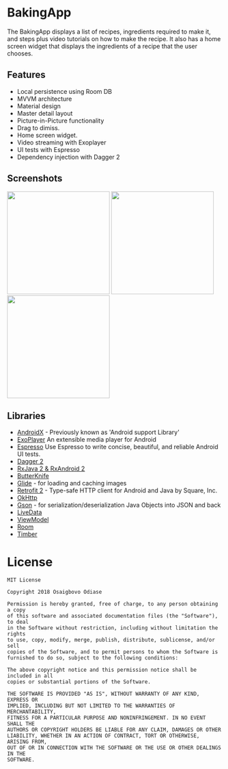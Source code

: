 # BakingApp
The BakingApp displays a list of recipes, ingredients required to make it, and steps plus video tutorials on how to make the recipe.
It also has a home screen widget that displays the ingredients of a recipe that the user chooses.


## Features
* Local persistence using Room DB
* MVVM architecture 
* Material design
* Master detail layout
* Picture-in-Picture functionality
* Drag to dimiss.
* Home screen widget.
* Video streaming with Exoplayer
* UI tests with Espresso
* Dependency injection with Dagger 2


## Screenshots
<img src="../master/art/home.png" width="240"> <img src="../master/art/details.png" width="240"> <img src="../master/art/media.png" width="240">


## Libraries

* [AndroidX](https://developer.android.com/jetpack/androidx/) - Previously known as 'Android support Library'
* [ExoPlayer](https://github.com/google/ExoPlayer) An extensible media player for Android
* [Espresso](https://developer.android.com/training/testing/espresso/) Use Espresso to write concise, beautiful, and reliable Android UI tests.
* [Dagger 2](https://github.com/google/dagger)
* [RxJava 2 & RxAndroid 2](https://github.com/ReactiveX/RxAndroid)
* [ButterKnife](https://github.com/JakeWharton/butterknife)
* [Glide](https://github.com/bumptech/glide) - for loading and caching images 
* [Retrofit 2](https://github.com/square/retrofit) - Type-safe HTTP client for Android and Java by Square, Inc. 
* [OkHttp](https://github.com/square/okhttp)
* [Gson](https://github.com/google/gson) - for serialization/deserialization Java Objects into JSON and back
* [LiveData](https://developer.android.com/topic/libraries/architecture/livedata)
* [ViewModel](https://developer.android.com/topic/libraries/architecture/viewmodel)
* [Room](https://developer.android.com/topic/libraries/architecture/room)
* [Timber](https://github.com/JakeWharton/timber)


# License

	MIT License
	
	Copyright 2018 Osaigbovo Odiase

	Permission is hereby granted, free of charge, to any person obtaining a copy
	of this software and associated documentation files (the "Software"), to deal
	in the Software without restriction, including without limitation the rights
	to use, copy, modify, merge, publish, distribute, sublicense, and/or sell
	copies of the Software, and to permit persons to whom the Software is
	furnished to do so, subject to the following conditions:

	The above copyright notice and this permission notice shall be included in all
	copies or substantial portions of the Software.

	THE SOFTWARE IS PROVIDED "AS IS", WITHOUT WARRANTY OF ANY KIND, EXPRESS OR
	IMPLIED, INCLUDING BUT NOT LIMITED TO THE WARRANTIES OF MERCHANTABILITY,
	FITNESS FOR A PARTICULAR PURPOSE AND NONINFRINGEMENT. IN NO EVENT SHALL THE
	AUTHORS OR COPYRIGHT HOLDERS BE LIABLE FOR ANY CLAIM, DAMAGES OR OTHER
	LIABILITY, WHETHER IN AN ACTION OF CONTRACT, TORT OR OTHERWISE, ARISING FROM,
	OUT OF OR IN CONNECTION WITH THE SOFTWARE OR THE USE OR OTHER DEALINGS IN THE
	SOFTWARE.
